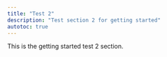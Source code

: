 ```yaml
---
title: "Test 2"
description: "Test section 2 for getting started"
autotoc: true
---
```

This is the getting started test 2 section.

